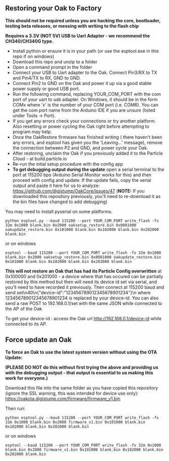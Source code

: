 ## Restoring your Oak to Factory

 **This should not be required unless you are hacking the core, bootloader, testing beta releases, or messing with writing to the flash chip**

 **Requires a 3.3V (NOT 5V) USB to Uart Adapter - we recommend the CH340/CH340G type.**

 - Install python or ensure it is in your path (or use the esptool.exe in this repo if on windows)
 - Download this repo and unzip to a folder
 - Open a command prompt in the folder
 - Connect your USB to Uart adapter to the Oak. Connect Pin3/RX to TX and Pin4/TX to RX, GND to GND.
 - Connect Pin2 to GND on the Oak and power it up via a good stable power supply or good USB port.
 - Run the following command, replacing YOUR_COM_PORT with the com port of your uart to usb adapter. On Windows, it should be in the form COMx where 'x' is the number of your COM port (i.e. COM6). You can get the com port name from the Arduino IDE if you are unsure (listed under Tools -> Port). 
 - If you get any errors check your connections or try another platform. Also resetting or power cycling the Oak right before attempting to program may help.
 - Once the OakRestore firmware has finished writing ( there haven't been any errors, and esptool has given you the 'Leaving...' message), remove the connection between P2 and GND, and power cycle your Oak. 
 - After restoring, unclaim the Oak if you previously added it to the Particle Cloud - at build.particle.io
 - Re-run the intial setup procedure with the config app
 - **To get debugging output during the update** open a serial terminal to the port at 115200 bps (Arduino Serial Monitor works for this) and then proceed with config and update. If the update fails, copy the serial output and paste it here for us to analyze: https://github.com/digistump/OakCore/issues/47 (**NOTE:** If you downloaded this repository previously, you'll need to re-download it as the bin files have changed to add debugging)


You may need to install pyserial on some platforms.

```
python esptool.py --baud 115200 --port YOUR_COM_PORT write_flash -fs 32m 0x1000 blank.bin 0x2000 oaksetup_restore.bin 0x0081000 oakupdate_restore.bin 0x101000 blank.bin 0x102000 blank.bin 0x202000 blank.bin 
```
or on windows

```
esptool --baud 115200 --port YOUR_COM_PORT write_flash -fs 32m 0x1000 blank.bin 0x2000 oaksetup_restore.bin 0x0081000 oakupdate_restore.bin 0x101000 blank.bin 0x102000 blank.bin 0x202000 blank.bin 
```


**This will not restore an Oak that has had its Particle Config overwritten** at 0x100000 and 0x201000 - a device where that has occured can be partially restored by this method but then will need its device id set via serial, and you'll need to have recorded it previously. Then connect at 115200 baud and send set\n40\n{"device-id":"123456789012345678901234"}\n where 123456789012345678901234 is replaced by your device-id. You can also send a raw POST to 192.168.0.1/set with the same JSON while connected to the AP of the Oak

To get your device-id : access the Oak url http://192.168.0.1/device-id while connected to its AP.

## Force update an Oak

**To force an Oak to use the latest system version without using the OTA Update:**

**(PLEASE DO NOT do this without first trying the above and providing us with the debugging output - that output is essential to us making this work for everyone.)**

Download this file into the same folder as you have copied this repository (ignore the SSL warning, this was intended for device use only): https://oakota.digistump.com/firmware/firmware_v1.bin

Then run:
```
python esptool.py --baud 115200 --port YOUR_COM_PORT write_flash -fs 32m 0x1000 blank.bin 0x2000 firmware_v1.bin 0x101000 blank.bin 0x102000 blank.bin 0x202000 blank.bin 
```
or on windows

```
esptool --baud 115200 --port YOUR_COM_PORT write_flash -fs 32m 0x1000 blank.bin 0x2000 firmware_v1.bin 0x101000 blank.bin 0x102000 blank.bin 0x202000 blank.bin 
```
